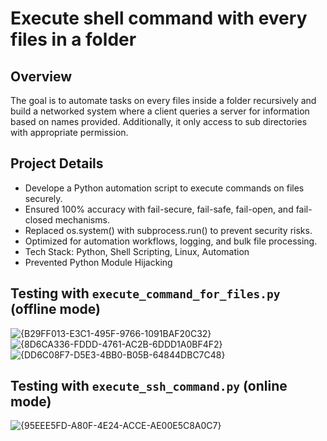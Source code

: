 # Execute shell command with every files in a folder
## Overview
The goal is to automate tasks on every files inside a folder recursively and build a networked system where a client queries a server for information based on names provided. Additionally, it only access to sub directories with appropriate permission.
## Project Details
- Develope a Python automation script to execute commands on files securely.
- Ensured 100% accuracy with fail-secure, fail-safe, fail-open, and fail-closed mechanisms.
- Replaced os.system() with subprocess.run() to prevent security risks.
- Optimized for automation workflows, logging, and bulk file processing.
- Tech Stack: Python, Shell Scripting, Linux, Automation
- Prevented Python Module Hijacking
## Testing with `execute_command_for_files.py` (offline mode)
![{B29FF013-E3C1-495F-9766-1091BAF20C32}](https://github.com/user-attachments/assets/a8a319d2-21bc-4296-a6a7-faf21dbb5111)
![{8D6CA336-FDDD-4761-AC2B-6DDD1A0BF4F2}](https://github.com/user-attachments/assets/d94de11f-8850-4b2e-a83e-1c80adbe4c07)
![{DD6C08F7-D5E3-4BB0-B05B-64844DBC7C48}](https://github.com/user-attachments/assets/20c8943b-d34a-4ea2-a55d-2759893d23cf)
## Testing with `execute_ssh_command.py` (online mode)
![{95EEE5FD-A80F-4E24-ACCE-AE00E5C8A0C7}](https://github.com/user-attachments/assets/3cfda2b8-63ee-4cdb-bc0e-274e1d071e6e)
